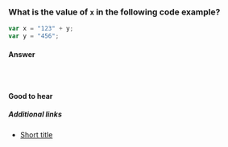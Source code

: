### What is the value of `x` in the following code example?

<!-- If you need to display some code, keep it short. It goes here: -->

```js
var x = "123" + y;
var y = "456";
```

#### Answer

<!-- Your answer goes here. -->

<!-- If you need to display some code, keep it short. It goes here: -->

```html
```

```css
```

```js
```

#### Good to hear

<!-- Whenever possible, include the short list of bullet points that sum up the answer. -->

##### Additional links

<!-- Whenever possible, link a more detailed explanation. -->

* [Short title](https://yourLinkGoes.here/)

<!-- tags: (javascript) -->

<!-- expertise: (1) -->